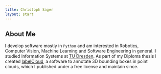```yaml
---
title: Christoph Sager
layout: start
---
```

## About Me

I develop software mostly in `Python` and am interested in Robotics, Computer Vision, Machine Learning and Software Engineering in general.
I studied Information Systems at [TU Dresden](https://tu-dresden.de/). As part of my Diploma thesis I created [labelCloud](https://github.com/ch-sa/labelCloud), a software to annotate 3D bounding boxes in point clouds, which I published under a free license and maintain since.